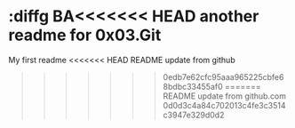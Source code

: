:diffg BA<<<<<<< HEAD
another readme for 0x03.Git
=======
My first readme
<<<<<<< HEAD
README update from github
>>>>>>> 0edb7e62cfc95aaa965225cbfe68bdbc33455af0
=======
README update from github.com
>>>>>>> 0d0d3c4a84c702013c4fe3c3514c3947e329d0d2
